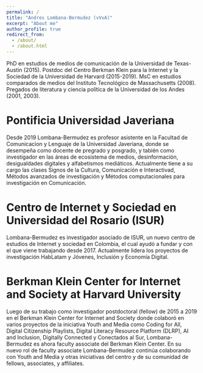 ```yaml
---
permalink: /
title: "Andres Lombana-Bermudez (vVvA)"
excerpt: "About me"
author_profile: true
redirect_from: 
  - /about/
  - /about.html
---
```


PhD en estudios de medios de comunicación de la Universidad de Texas-Austin (2015). Postdoc del Centro Berkman Klein para la Internet y la Sociedad de la Universidad de Harvard (2015-2019).  MsC en estudios comparados de medios del Instituto Tecnológico de Massachusetts (2008). Pregados de literatura y ciencia política de la Universidad de los Andes (2001, 2003). 

Pontificia Universidad Javeriana
======
 
Desde 2019 Lombana-Bermudez es profesor asistente en la Facultad de Comunicacion y Lenguaje de la Universidad Javeriana, donde se desempeña como docente de pregrado y posgrado, y tabién como investigador en las áreas de ecosistema de medios, desinformación, desigualdades digitales y alfabetismos mediáticos. Actualmente tiene a su cargo las clases Signos de la Cultura, Comunicación e Interactivad, Métodos avanzados de investigación y Métodos computacionales para investigación en Comunicación. 

Centro de Internet y Sociedad en Universidad del Rosario (ISUR)
======

Lombana-Bermudez es investigador asociado de ISUR, un nuevo centro de estudios de Internet y sociedad en Colombia, el cual ayudó a fundar y con el que viene trabajando desde 2017. Actualmente lidera los proyectos de investigación HabLatam y Jóvenes, Inclusión y Economía Digital. 

Berkman Klein Center for Internet and Society at Harvard University
======

Luego de su trabajo como investigador postdoctoral (fellow) de 2015 a 2019 en el Berkman Klein Center for Internet and Society donde colaboró en varios proyectos de la iniciativa Youth and Media como Coding for All, Digital Citizenship Playlists, Digital Literacy Resource Platform (DLRP), AI and Inclusion, Digitally Connected y Conectados al Sur, Lombana-Bermudez es ahora faculty associate del Berkman Klein Center. En su nuevo rol de faculty associate Lombana-Bermudez continúa colaborando con Youth and Media y otras iniciativas del centro y de su comunidad de fellows, associates, y affiliates. 
